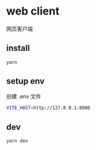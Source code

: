 # web client

网页客户端

## install

```sh
yarn
```

## setup env

创建 .env 文件

```sh
VITE_HOST=http://127.0.0.1:8000
```




## dev

```sh
yarn dev
```